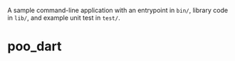 A sample command-line application with an entrypoint in `bin/`, library code
in `lib/`, and example unit test in `test/`.
# poo_dart
